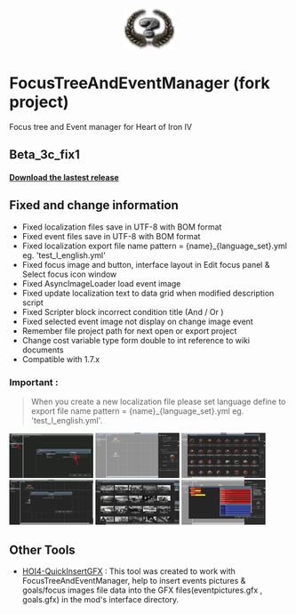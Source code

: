 <p align="center"><img src="images/app.png"></>

# FocusTreeAndEventManager (fork project)
Focus tree and Event manager for Heart of Iron IV

## Beta_3c_fix1
#### [Download the lastest release](https://github.com/pongmadee/FocusTreeAndEventManager/releases)

## Fixed and change information
- Fixed localization files save in UTF-8 with BOM format
- Fixed event files save in UTF-8 with BOM format
- Fixed localization export file name pattern = {name}_{language_set}.yml eg. 'test_l_english.yml'
- Fixed focus image and button, interface layout in Edit focus panel & Select focus icon window
- Fixed AsyncImageLoader load event image
- Fixed update localization text to data grid when modified description script
- Fixed Scripter block incorrect condition title (And / Or )
- Fixed selected event image not display on change image event
- Remember file project path for next open or export project
- Change cost variable type form double to int reference to wiki documents
- Compatible with 1.7.x


### Important :
> When you create a new localization file please set language define to export file name pattern = {name}_{language_set}.yml eg. 'test_l_english.yml'.

<img src="images/demo_eng_set_loc_language.jpg" width="30%"> <img src="images/demo_01.PNG" width="30%">  <img src="images/demo_02.PNG" width="30%"> <img src="images/demo_03.PNG" width="30%"> <img src="images/demo_04.PNG" width="30%"> <img src="images/demo_05.PNG" width="30%">

## Other Tools
- [HOI4-QuickInsertGFX](https://github.com/pongmadee/HOI4-QuickInsertGFX) : This tool was created to work with FocusTreeAndEventManager, help to insert events pictures & goals/focus images file data into the GFX files(eventpictures.gfx , goals.gfx) in the mod's interface directory.
